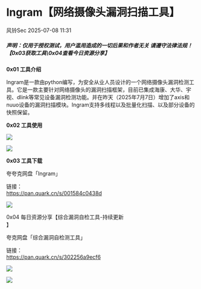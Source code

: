 #  Ingram【网络摄像头漏洞扫描工具】  
 风铃Sec   2025-07-08 11:31  
  
##### 声明：仅用于授权测试，用户滥用造成的一切后果和作者无关 请遵守法律法规！【0x03获取工具\0x04查看今日资源分享】  
  
**0x01 工具介绍**  
  
  
Ingram是一款由python编写，为安全从业人员设计的一个网络摄像头漏洞检测工具。它是一款主要针对网络摄像头的漏洞扫描框架，目前已集成海康、大华、宇视、dlink等常见设备漏洞检测功能。并在昨天（2025年7月7日）增加了axis和nuuo设备的漏洞扫描模块。Ingram支持多线程以及批量化扫描、以及部分设备的快照保留。  
  
**0x02 工具使用**  
  
  
![](https://mmbiz.qpic.cn/mmbiz_png/qGTEdaLg0HnSwsGTaCJayGiaPkDmUFmwicMFmbCibozueNTibC4icFXd8xuVpsvMEI5ia4A2Leb4T4tibJyuMNxVueVoA/640?wx_fmt=png&from=appmsg "")  
  
![](https://mmbiz.qpic.cn/mmbiz_png/qGTEdaLg0HnSwsGTaCJayGiaPkDmUFmwicew1iaAleNE84YAPBMRzlQdlYHstIt0XS1pq2shcg9hhVM9JTpicbmlGw/640?wx_fmt=png&from=appmsg "")  
  
**0x03 工具下载**  
  
夸夸克网盘「Ingram」  
  
链接：  
https://pan.quark.cn/s/001584c0438d  
  
![](https://mmbiz.qpic.cn/mmbiz_png/qGTEdaLg0HnSwsGTaCJayGiaPkDmUFmwicUutOhrZGtV4Kc955fLOwcwmfYvUicXkhHMhILsXY7va0nW00DqLBQGQ/640?wx_fmt=png&from=appmsg "")  
  
0x04 每日资源分享【综合漏洞自检工具-持续更新  
】  
  
夸克网盘「综合漏洞自检测工具」  
  
链接：  
https://pan.quark.cn/s/302256a9ecf6  
  
![](https://mmbiz.qpic.cn/mmbiz_png/qGTEdaLg0HnSwsGTaCJayGiaPkDmUFmwicY7PDia3OHiccoHibQZB3uZEwxhb1dcbe1V06a1L09JhItYTgr4ic5ezFWQ/640?wx_fmt=png&from=appmsg "")  
  
![](https://mmbiz.qpic.cn/mmbiz_png/qGTEdaLg0HnSwsGTaCJayGiaPkDmUFmwicWgvIGbXrZ55zEkfQGz5sQjE1e9TlqzQkibICZialEX8QiaZUpWeophE8Q/640?wx_fmt=png&from=appmsg "")  
  
  
